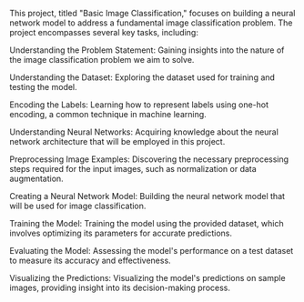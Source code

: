 This project, titled "Basic Image Classification," focuses on building a neural network model to address a fundamental image classification problem. The project encompasses several key tasks, including:

Understanding the Problem Statement: Gaining insights into the nature of the image classification problem we aim to solve.

Understanding the Dataset: Exploring the dataset used for training and testing the model.

Encoding the Labels: Learning how to represent labels using one-hot encoding, a common technique in machine learning.

Understanding Neural Networks: Acquiring knowledge about the neural network architecture that will be employed in this project.

Preprocessing Image Examples: Discovering the necessary preprocessing steps required for the input images, such as normalization or data augmentation.

Creating a Neural Network Model: Building the neural network model that will be used for image classification.

Training the Model: Training the model using the provided dataset, which involves optimizing its parameters for accurate predictions.

Evaluating the Model: Assessing the model's performance on a test dataset to measure its accuracy and effectiveness.

Visualizing the Predictions: Visualizing the model's predictions on sample images, providing insight into its decision-making process.

